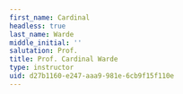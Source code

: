 ```yaml
---
first_name: Cardinal
headless: true
last_name: Warde
middle_initial: ''
salutation: Prof.
title: Prof. Cardinal Warde
type: instructor
uid: d27b1160-e247-aaa9-981e-6cb9f15f110e
---
```

